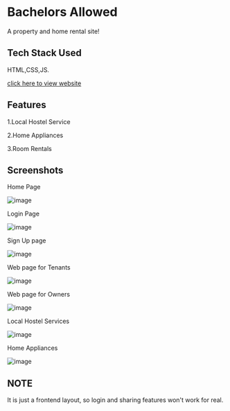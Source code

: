 
# Bachelors Allowed
A property and home rental site!

## Tech Stack Used
HTML,CSS,JS.


[click here to view website](https://chidhvilastanay.github.io/webkrithi_cicada_3301/index.html)

## Features
1.Local Hostel Service

2.Home Appliances

3.Room Rentals



 ## Screenshots
Home Page

 ![image](https://user-images.githubusercontent.com/85628776/125086682-7c291100-e0e9-11eb-8895-fce0ed81f66a.png)
 
Login Page


 ![image](https://user-images.githubusercontent.com/85628776/125086821-99f67600-e0e9-11eb-899b-8f5e6f79c60e.png)

Sign Up page

![image](https://user-images.githubusercontent.com/85628776/125086947-b692ae00-e0e9-11eb-98d5-f233f6e1c4d5.png)

Web page for Tenants

![image](https://user-images.githubusercontent.com/85628776/125089921-6832de80-e0ec-11eb-8a31-3ece092f9c46.png)

Web page for Owners

![image](https://user-images.githubusercontent.com/85628776/125090222-bfd14a00-e0ec-11eb-8432-34674d050638.png)

Local Hostel Services

![image](https://user-images.githubusercontent.com/85628776/125091121-c1e7d880-e0ed-11eb-8e0e-49ed12a3b029.png)

Home Appliances

![image](https://user-images.githubusercontent.com/85628776/125091227-db892000-e0ed-11eb-8875-0aeafcd662c6.png)


## NOTE
It is just a frontend layout, so login and sharing features won't work for real.







